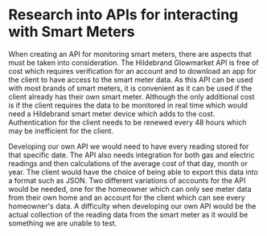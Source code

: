 # Research into APIs for interacting with Smart Meters

When creating an API for monitoring smart meters, there are aspects that must be taken into consideration. The Hildebrand Glowmarket API is free of cost which requires verification for an account and to download an app for the client to have access to the smart meter data. As this API can be used with most brands of smart meters, it is convenient as it can be used if the client already has their own smart meter. Although the only additional cost is if the client requires the data to be monitored in real time which would need a Hildebrand smart meter device which adds to the cost. Authentication for the client needs to be renewed every 48 hours which may be inefficient for the client.

Developing our own API we would need to have every reading stored for that specific date. The API also needs integration for both gas and electric readings and then calculations of the average cost of that day, month or year. The client would have the choice of being able to export this data into a format such as JSON. Two different variations of accounts for the API would be needed, one for the homeowner which can only see meter data from their own home and an account for the client which can see every homeowner's data. A difficulty when developing our own API would be the actual collection of the reading data from the smart meter as it would be something we are unable to test.
  

